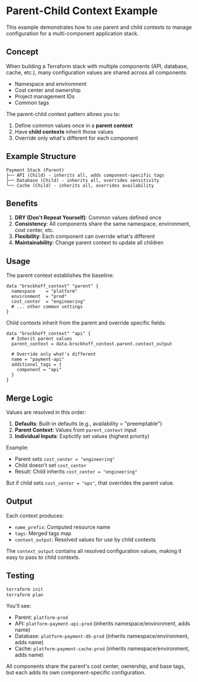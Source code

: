 # Parent-Child Context Example

This example demonstrates how to use parent and child contexts to manage configuration for a multi-component application stack.

## Concept

When building a Terraform stack with multiple components (API, database, cache, etc.), many configuration values are shared across all components:
- Namespace and environment
- Cost center and ownership
- Project management IDs
- Common tags

The parent-child context pattern allows you to:
1. Define common values once in a **parent context**
2. Have **child contexts** inherit those values
3. Override only what's different for each component

## Example Structure

```
Payment Stack (Parent)
├── API (Child) - inherits all, adds component-specific tags
├── Database (Child) - inherits all, overrides sensitivity
└── Cache (Child) - inherits all, overrides availability
```

## Benefits

1. **DRY (Don't Repeat Yourself)**: Common values defined once
2. **Consistency**: All components share the same namespace, environment, cost center, etc.
3. **Flexibility**: Each component can override what's different
4. **Maintainability**: Change parent context to update all children

## Usage

The parent context establishes the baseline:

```hcl
data "brockhoff_context" "parent" {
  namespace    = "platform"
  environment  = "prod"
  cost_center  = "engineering"
  # ... other common settings
}
```

Child contexts inherit from the parent and override specific fields:

```hcl
data "brockhoff_context" "api" {
  # Inherit parent values
  parent_context = data.brockhoff_context.parent.context_output

  # Override only what's different
  name = "payment-api"
  additional_tags = {
    component = "api"
  }
}
```

## Merge Logic

Values are resolved in this order:
1. **Defaults**: Built-in defaults (e.g., availability = "preemptable")
2. **Parent Context**: Values from `parent_context` input
3. **Individual Inputs**: Explicitly set values (highest priority)

Example:
- Parent sets `cost_center = "engineering"`
- Child doesn't set `cost_center`
- Result: Child inherits `cost_center = "engineering"`

But if child sets `cost_center = "ops"`, that overrides the parent value.

## Output

Each context produces:
- `name_prefix`: Computed resource name
- `tags`: Merged tags map
- `context_output`: Resolved values for use by child contexts

The `context_output` contains all resolved configuration values, making it easy to pass to child contexts.

## Testing

```bash
terraform init
terraform plan
```

You'll see:
- Parent: `platform-prod`
- API: `platform-payment-api-prod` (inherits namespace/environment, adds name)
- Database: `platform-payment-db-prod` (inherits namespace/environment, adds name)
- Cache: `platform-payment-cache-prod` (inherits namespace/environment, adds name)

All components share the parent's cost center, ownership, and base tags, but each adds its own component-specific configuration.
